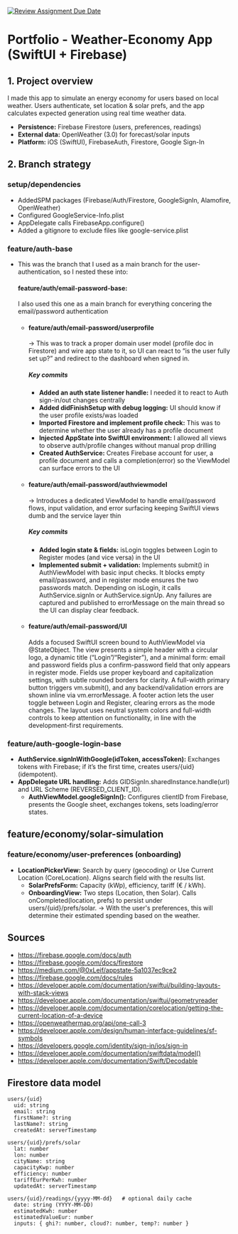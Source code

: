 [![Review Assignment Due Date](https://classroom.github.com/assets/deadline-readme-button-22041afd0340ce965d47ae6ef1cefeee28c7c493a6346c4f15d667ab976d596c.svg)](https://classroom.github.com/a/BhMy8Rjk)
# Portfolio - Weather-Economy App (SwiftUI + Firebase)

## 1. Project overview
I made this app to simulate an energy economy for users based on local weather. Users authenticate, set location & solar prefs, and the app calculates expected generation using real time weather data.

- **Persistence:** Firebase Firestore (users, preferences, readings)
- **External data:** OpenWeather (3.0) for forecast/solar inputs
- **Platform:** iOS (SwiftUI), FirebaseAuth, Firestore, Google Sign-In

## 2. Branch strategy
### setup/dependencies
- AddedSPM packages (Firebase/Auth/Firestore, GoogleSignIn, Alamofire, OpenWeather)
- Configured GoogleService-Info.plist
- AppDelegate calls FirebaseApp.configure()
- Added a gitignore to exclude files like google-service.plist

### feature/auth-base
- This was the branch that I used as a main branch for the user-authentication, so I nested these into:
  #### feature/auth/email-password-base:
  I also used this one as a main branch for everything concering the email/password authentication
  - #### feature/auth/email-password/userprofile
    → This was to track a proper domain user model (profile doc in Firestore) and wire app state to it, so UI can react to “is the user fully set up?” and redirect to the dashboard when signed in.
    ##### Key commits
    - **Added an auth state listener handle:** I needed it to react to Auth sign-in/out changes centrally
    - **Added didFinishSetup with debug logging:** UI should know if the user profile exists/was loaded
    - **Imported Firestore and implement profile check:** This was to determine whether the user already has a profile document
    - **Injected AppState into SwiftUI environment:** I allowed all views to observe auth/profile changes without manual prop drilling
    - **Created AuthService:** Creates Firebase account for user, a profile document and calls a completion(error) so the ViewModel can surface errors to the UI
  - #### feature/auth/email-password/authviewmodel
    → Introduces a dedicated ViewModel to handle email/password flows, input validation, and error surfacing keeping SwiftUI views dumb and the service layer thin
    ##### Key commits
    - **Added login state & fields:** isLogin toggles between Login to Register modes (and vice versa) in the UI
    - **Implemented submit + validation:** Implements submit() in AuthViewModel with basic input checks. It blocks empty email/password, and in register mode ensures the two passwords match. Depending on isLogin, it calls AuthService.signIn or AuthService.signUp. Any failures are captured and published to errorMessage on the main thread so the UI can display clear feedback.
  - #### feature/auth/email-password/UI
    Adds a focused SwiftUI screen bound to AuthViewModel via @StateObject. The view presents a simple header with a circular logo, a dynamic title (“Login”/“Register”), and a minimal form: email and password fields plus a confirm-password field that only appears in register mode. Fields use proper keyboard and capitalization settings, with subtle rounded borders for clarity. A full-width primary button triggers vm.submit(), and any backend/validation errors are shown inline via vm.errorMessage. A footer action lets the user toggle between Login and Register, clearing errors as the mode changes. The layout uses neutral system colors and full-width controls to keep attention on functionality, in line with the development-first requirements.

### feature/auth-google-login-base
  - **AuthService.signInWithGoogle(idToken, accessToken):** Exchanges tokens with Firebase; if it’s the first time, creates users/{uid} (idempotent).
  - **AppDelegate URL handling:** Adds GIDSignIn.sharedInstance.handle(url) and URL Scheme (REVERSED_CLIENT_ID).
	- **AuthViewModel.googleSignIn():** Configures clientID from Firebase, presents the Google sheet, exchanges tokens, sets loading/error states.

## feature/economy/solar-simulation
### feature/economy/user-preferences (onboarding)
  - **LocationPickerView:** Search by query (geocoding) or Use Current Location (CoreLocation). Aligns search field with the results list.
	- **SolarPrefsForm:** Capacity (kWp), efficiency, tariff (€ / kWh).
	- **OnboardingView:** Two steps (Location, then Solar). Calls onCompleted(location, prefs) to persist under users/{uid}/prefs/solar.
   → With the user's preferences, this will determine their estimated spending based on the weather.

## Sources
- https://firebase.google.com/docs/auth
- https://firebase.google.com/docs/firestore
- https://medium.com/@0xLeif/appstate-5a1037ec9ce2
- https://firebase.google.com/docs/rules
- https://developer.apple.com/documentation/swiftui/building-layouts-with-stack-views
- https://developer.apple.com/documentation/swiftui/geometryreader
- https://developer.apple.com/documentation/corelocation/getting-the-current-location-of-a-device
- https://openweathermap.org/api/one-call-3
- https://developer.apple.com/design/human-interface-guidelines/sf-symbols
- https://developers.google.com/identity/sign-in/ios/sign-in
- https://developer.apple.com/documentation/swiftdata/model()
- https://developer.apple.com/documentation/Swift/Decodable

## Firestore data model

```text
users/{uid}
  uid: string
  email: string
  firstName?: string
  lastName?: string
  createdAt: serverTimestamp

users/{uid}/prefs/solar
  lat: number
  lon: number
  cityName: string
  capacityKwp: number
  efficiency: number
  tariffEurPerKwh: number
  updatedAt: serverTimestamp

users/{uid}/readings/{yyyy-MM-dd}   # optional daily cache
  date: string (YYYY-MM-DD)
  estimatedKwh: number
  estimatedValueEur: number
  inputs: { ghi?: number, cloud?: number, temp?: number }



